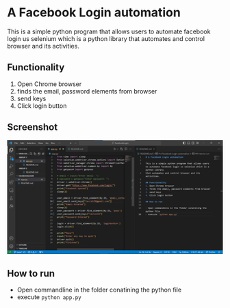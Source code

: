 # A Facebook Login automation

This is a simple python program that allows users to automate facebook login us selenium which is a python library 
that automates and control browser and its activities.

## Functionality
1. Open Chrome browser
2. finds the email, password elements from browser
3. send keys
4. Click login button

## Screenshot

![alt text](screenshot/code.png)

## How to run 

- Open commandline in the folder conatining the python file
- execute `python app.py`

